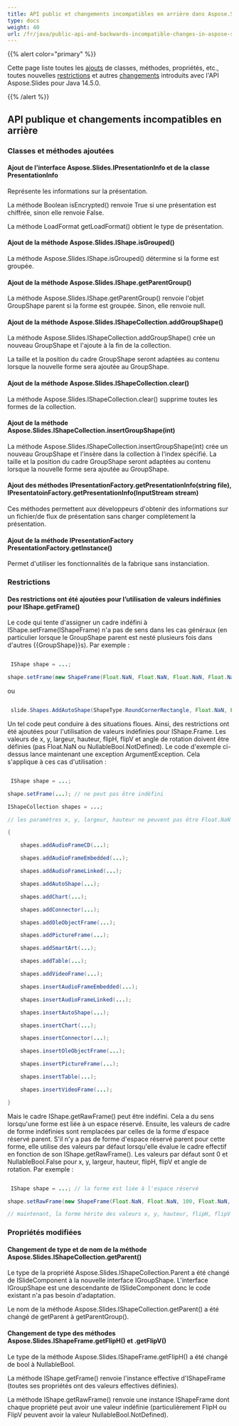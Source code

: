 ```yaml
---
title: API public et changements incompatibles en arrière dans Aspose.Slides pour Java 14.5.0
type: docs
weight: 40
url: /fr/java/public-api-and-backwards-incompatible-changes-in-aspose-slides-for-java-14-5-0/
---
```


{{% alert color="primary" %}} 

Cette page liste toutes les [ajouts](/slides/fr/java/public-api-and-backwards-incompatible-changes-in-aspose-slides-for-java-14-5-0/) de classes, méthodes, propriétés, etc., toutes nouvelles [restrictions](/slides/fr/java/public-api-and-backwards-incompatible-changes-in-aspose-slides-for-java-14-5-0/) et autres [changements](/slides/fr/java/public-api-and-backwards-incompatible-changes-in-aspose-slides-for-java-14-5-0/) introduits avec l'API Aspose.Slides pour Java 14.5.0.

{{% /alert %}} 
## **API publique et changements incompatibles en arrière**
### **Classes et méthodes ajoutées**
#### **Ajout de l'interface Aspose.Slides.IPresentationInfo et de la classe PresentationInfo**
Représente les informations sur la présentation.

La méthode Boolean isEncrypted() renvoie True si une présentation est chiffrée, sinon elle renvoie False.

La méthode LoadFormat getLoadFormat() obtient le type de présentation.
#### **Ajout de la méthode Aspose.Slides.IShape.isGrouped()**
La méthode Aspose.Slides.IShape.isGrouped() détermine si la forme est groupée.
#### **Ajout de la méthode Aspose.Slides.IShape.getParentGroup()**
La méthode Aspose.Slides.IShape.getParentGroup() renvoie l'objet GroupShape parent si la forme est groupée. Sinon, elle renvoie null.
#### **Ajout de la méthode Aspose.Slides.IShapeCollection.addGroupShape()**
La méthode Aspose.Slides.IShapeCollection.addGroupShape() crée un nouveau GroupShape et l'ajoute à la fin de la collection.

La taille et la position du cadre GroupShape seront adaptées au contenu lorsque la nouvelle forme sera ajoutée au GroupShape.
#### **Ajout de la méthode Aspose.Slides.IShapeCollection.clear()**
La méthode Aspose.Slides.IShapeCollection.clear() supprime toutes les formes de la collection.
#### **Ajout de la méthode Aspose.Slides.IShapeCollection.insertGroupShape(int)**
La méthode Aspose.Slides.IShapeCollection.insertGroupShape(int) crée un nouveau GroupShape et l'insère dans la collection à l'index spécifié. 
La taille et la position du cadre GroupShape seront adaptées au contenu lorsque la nouvelle forme sera ajoutée au GroupShape.
#### **Ajout des méthodes IPresentationFactory.getPresentationInfo(string file), IPresentatoinFactory.getPresentationInfo(InputStream stream)**
Ces méthodes permettent aux développeurs d'obtenir des informations sur un fichier/de flux de présentation sans charger complètement la présentation.
#### **Ajout de la méthode IPresentationFactory PresentationFactory.getInstance()**
Permet d'utiliser les fonctionnalités de la fabrique sans instanciation.
### **Restrictions**
#### **Des restrictions ont été ajoutées pour l’utilisation de valeurs indéfinies pour IShape.getFrame()**
Le code qui tente d'assigner un cadre indéfini à IShape.setFrame(IShapeFrame) n'a pas de sens dans les cas généraux (en particulier lorsque le GroupShape parent est nesté plusieurs fois dans d'autres {{GroupShape}}s). Par exemple :

``` java

 IShape shape = ...;

shape.setFrame(new ShapeFrame(Float.NaN, Float.NaN, Float.NaN, Float.NaN, NullableBool.NotDefined, NullableBool.NotDefined, Float.NaN));

```

ou

``` java

 slide.Shapes.AddAutoShape(ShapeType.RoundCornerRectangle, Float.NaN, Float.NaN, Float.NaN, Float.NaN);

```

Un tel code peut conduire à des situations floues. Ainsi, des restrictions ont été ajoutées pour l'utilisation de valeurs indéfinies pour IShape.Frame. Les valeurs de x, y, largeur, hauteur, flipH, flipV et angle de rotation doivent être définies (pas Float.NaN ou NullableBool.NotDefined). Le code d'exemple ci-dessus lance maintenant une exception ArgumentException.
Cela s'applique à ces cas d'utilisation :

``` java

 IShape shape = ...;

shape.setFrame(...); // ne peut pas être indéfini

IShapeCollection shapes = ...;

// les paramètres x, y, largeur, hauteur ne peuvent pas être Float.NaN :

{

    shapes.addAudioFrameCD(...);

    shapes.addAudioFrameEmbedded(...);

    shapes.addAudioFrameLinked(...);

    shapes.addAutoShape(...);

    shapes.addChart(...);

    shapes.addConnector(...);

    shapes.addOleObjectFrame(...);

    shapes.addPictureFrame(...);

    shapes.addSmartArt(...);

    shapes.addTable(...);

    shapes.addVideoFrame(...);

    shapes.insertAudioFrameEmbedded(...);

    shapes.insertAudioFrameLinked(...);

    shapes.insertAutoShape(...);

    shapes.insertChart(...);

    shapes.insertConnector(...);

    shapes.insertOleObjectFrame(...);

    shapes.insertPictureFrame(...);

    shapes.insertTable(...);

    shapes.insertVideoFrame(...);

}

```

Mais le cadre IShape.getRawFrame() peut être indéfini. Cela a du sens lorsqu'une forme est liée à un espace réservé. Ensuite, les valeurs de cadre de forme indéfinies sont remplacées par celles de la forme d'espace réservé parent. S'il n'y a pas de forme d'espace réservé parent pour cette forme, elle utilise des valeurs par défaut lorsqu'elle évalue le cadre effectif en fonction de son IShape.getRawFrame(). Les valeurs par défaut sont 0 et NullableBool.False pour x, y, largeur, hauteur, flipH, flipV et angle de rotation. Par exemple :

``` java

 IShape shape = ...; // la forme est liée à l'espace réservé

shape.setRawFrame(new ShapeFrame(Float.NaN, Float.NaN, 100, Float.NaN, NullableBool.NotDefined, NullableBool.NotDefined, 0));

// maintenant, la forme hérite des valeurs x, y, hauteur, flipH, flipV de l'espace réservé et remplace largeur=100 et angle de rotation=0.

```
### **Propriétés modifiées**
#### **Changement de type et de nom de la méthode Aspose.Slides.IShapeCollection.getParent()**
Le type de la propriété Aspose.Slides.IShapeCollection.Parent a été changé de ISlideComponent à la nouvelle interface IGroupShape. L'interface IGroupShape est une descendante de ISlideComponent donc le code existant n'a pas besoin d'adaptation.

Le nom de la méthode Aspose.Slides.IShapeCollection.getParent() a été changé de getParent à getParentGroup().
#### **Changement de type des méthodes Aspose.Slides.IShapeFrame.getFlipH() et .getFlipV()**
Le type de la méthode Aspose.Slides.IShapeFrame.getFlipH() a été changé de bool à NullableBool.

La méthode IShape.getFrame() renvoie l'instance effective d'IShapeFrame (toutes ses propriétés ont des valeurs effectives définies).

La méthode IShape.getRawFrame() renvoie une instance IShapeFrame dont chaque propriété peut avoir une valeur indéfinie (particulièrement FlipH ou FlipV peuvent avoir la valeur NullableBool.NotDefined).